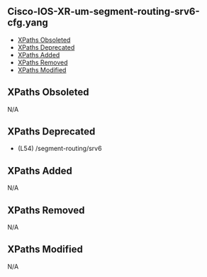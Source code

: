 ## Cisco-IOS-XR-um-segment-routing-srv6-cfg.yang

- [XPaths Obsoleted](#xpaths-obsoleted)
- [XPaths Deprecated](#xpaths-deprecated)
- [XPaths Added](#xpaths-added)
- [XPaths Removed](#xpaths-removed)
- [XPaths Modified](#xpaths-modified)

## XPaths Obsoleted

N/A

## XPaths Deprecated

- (L54)	/segment-routing/srv6

## XPaths Added

N/A

## XPaths Removed

N/A

## XPaths Modified

N/A

